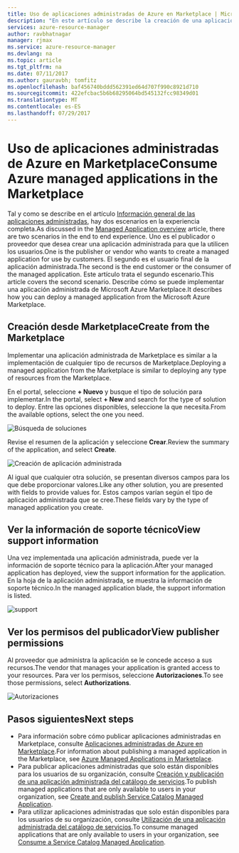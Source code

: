```yaml
---
title: Uso de aplicaciones administradas de Azure en Marketplace | Microsoft Docs
description: "En este artículo se describe la creación de una aplicación administrada de Azure que está disponible a través de Marketplace."
services: azure-resource-manager
author: ravbhatnagar
manager: rjmax
ms.service: azure-resource-manager
ms.devlang: na
ms.topic: article
ms.tgt_pltfrm: na
ms.date: 07/11/2017
ms.author: gauravbh; tomfitz
ms.openlocfilehash: baf456740bddd562391ed64d707f990c8921d710
ms.sourcegitcommit: 422efcbac5b6b68295064bd545132fcc98349d01
ms.translationtype: MT
ms.contentlocale: es-ES
ms.lasthandoff: 07/29/2017
---
```

# <a name="consume-azure-managed-applications-in-the-marketplace"></a><span data-ttu-id="12404-103">Uso de aplicaciones administradas de Azure en Marketplace</span><span class="sxs-lookup"><span data-stu-id="12404-103">Consume Azure managed applications in the Marketplace</span></span>

<span data-ttu-id="12404-104">Tal y como se describe en el artículo [Información general de las aplicaciones administradas](managed-application-overview.md), hay dos escenarios en la experiencia completa.</span><span class="sxs-lookup"><span data-stu-id="12404-104">As discussed in the [Managed Application overview](managed-application-overview.md) article, there are two scenarios in the end to end experience.</span></span> <span data-ttu-id="12404-105">Uno es el publicador o proveedor que desea crear una aplicación administrada para que la utilicen los usuarios.</span><span class="sxs-lookup"><span data-stu-id="12404-105">One is the publisher or vendor who wants to create a managed application for use by customers.</span></span> <span data-ttu-id="12404-106">El segundo es el usuario final de la aplicación administrada.</span><span class="sxs-lookup"><span data-stu-id="12404-106">The second is the end customer or the consumer of the managed application.</span></span> <span data-ttu-id="12404-107">Este artículo trata el segundo escenario.</span><span class="sxs-lookup"><span data-stu-id="12404-107">This article covers the second scenario.</span></span> <span data-ttu-id="12404-108">Describe cómo se puede implementar una aplicación administrada de Microsoft Azure Marketplace.</span><span class="sxs-lookup"><span data-stu-id="12404-108">It describes how you can deploy a managed application from the Microsoft Azure Marketplace.</span></span>

## <a name="create-from-the-marketplace"></a><span data-ttu-id="12404-109">Creación desde Marketplace</span><span class="sxs-lookup"><span data-stu-id="12404-109">Create from the Marketplace</span></span>

<span data-ttu-id="12404-110">Implementar una aplicación administrada de Marketplace es similar a la implementación de cualquier tipo de recursos de Marketplace.</span><span class="sxs-lookup"><span data-stu-id="12404-110">Deploying a managed application from the Marketplace is similar to deploying any type of resources from the Marketplace.</span></span> 

<span data-ttu-id="12404-111">En el portal, seleccione **+ Nuevo** y busque el tipo de solución para implementar.</span><span class="sxs-lookup"><span data-stu-id="12404-111">In the portal, select **+ New** and search for the type of solution to deploy.</span></span> <span data-ttu-id="12404-112">Entre las opciones disponibles, seleccione la que necesita.</span><span class="sxs-lookup"><span data-stu-id="12404-112">From the available options, select the one you need.</span></span>

![Búsqueda de soluciones](./media/managed-application-consume-marketplace/search-apps.png)

<span data-ttu-id="12404-114">Revise el resumen de la aplicación y seleccione **Crear**.</span><span class="sxs-lookup"><span data-stu-id="12404-114">Review the summary of the application, and select **Create**.</span></span>

![Creación de aplicación administrada](./media/managed-application-consume-marketplace/create-marketplace-managed-app.png)

<span data-ttu-id="12404-116">Al igual que cualquier otra solución, se presentan diversos campos para los que debe proporcionar valores.</span><span class="sxs-lookup"><span data-stu-id="12404-116">Like any other solution, you are presented with fields to provide values for.</span></span> <span data-ttu-id="12404-117">Estos campos varían según el tipo de aplicación administrada que se cree.</span><span class="sxs-lookup"><span data-stu-id="12404-117">These fields vary by the type of managed application you create.</span></span> 

## <a name="view-support-information"></a><span data-ttu-id="12404-118">Ver la información de soporte técnico</span><span class="sxs-lookup"><span data-stu-id="12404-118">View support information</span></span>

<span data-ttu-id="12404-119">Una vez implementada una aplicación administrada, puede ver la información de soporte técnico para la aplicación.</span><span class="sxs-lookup"><span data-stu-id="12404-119">After your managed application has deployed, view the support information for the application.</span></span> <span data-ttu-id="12404-120">En la hoja de la aplicación administrada, se muestra la información de soporte técnico.</span><span class="sxs-lookup"><span data-stu-id="12404-120">In the managed application blade, the support information is listed.</span></span>

![support](./media/managed-application-consume-marketplace/support.png)

## <a name="view-publisher-permissions"></a><span data-ttu-id="12404-122">Ver los permisos del publicador</span><span class="sxs-lookup"><span data-stu-id="12404-122">View publisher permissions</span></span>

<span data-ttu-id="12404-123">Al proveedor que administra la aplicación se le concede acceso a sus recursos.</span><span class="sxs-lookup"><span data-stu-id="12404-123">The vendor that manages your application is granted access to your resources.</span></span> <span data-ttu-id="12404-124">Para ver los permisos, seleccione **Autorizaciones**.</span><span class="sxs-lookup"><span data-stu-id="12404-124">To see those permissions, select **Authorizations**.</span></span>

![Autorizaciones](./media/managed-application-consume-marketplace/authorizations.png)

## <a name="next-steps"></a><span data-ttu-id="12404-126">Pasos siguientes</span><span class="sxs-lookup"><span data-stu-id="12404-126">Next steps</span></span>

* <span data-ttu-id="12404-127">Para información sobre cómo publicar aplicaciones administradas en Marketplace, consulte [Aplicaciones administradas de Azure en Marketplace](managed-application-author-marketplace.md).</span><span class="sxs-lookup"><span data-stu-id="12404-127">For information about publishing a managed application in the Marketplace, see [Azure Managed Applications in Marketplace](managed-application-author-marketplace.md).</span></span>
* <span data-ttu-id="12404-128">Para publicar aplicaciones administradas que solo están disponibles para los usuarios de su organización, consulte [Creación y publicación de una aplicación administrada del catálogo de servicios](managed-application-publishing.md).</span><span class="sxs-lookup"><span data-stu-id="12404-128">To publish managed applications that are only available to users in your organization, see [Create and publish Service Catalog Managed Application](managed-application-publishing.md).</span></span>
* <span data-ttu-id="12404-129">Para utilizar aplicaciones administradas que solo están disponibles para los usuarios de su organización, consulte [Utilización de una aplicación administrada del catálogo de servicios](managed-application-consumption.md).</span><span class="sxs-lookup"><span data-stu-id="12404-129">To consume managed applications that are only available to users in your organization, see [Consume a Service Catalog Managed Application](managed-application-consumption.md).</span></span>